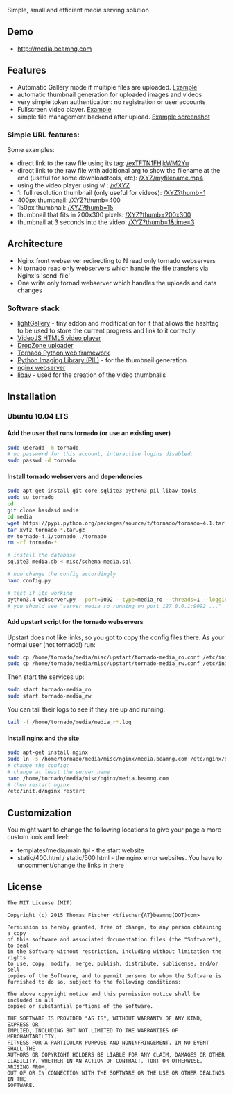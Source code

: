 Simple, small and efficient media serving solution

## Demo
 * http://media.beamng.com

## Features
 * Automatic Gallery mode if multiple files are uploaded. [Example](http://media.beamng.com/IuhbLdmRnB4uPWRxjk5URm2JnkBPdnZc)
 * automatic thumbnail generation for uploaded images and videos
 * very simple token authentication: no registration or user accounts
 * Fullscreen video player. [Example](http://media.beamng.com/v/exTFTN1FHjkWM2Yu)
 * simple file management backend after upload. [Example screenshot](http://media.beamng.com/8yOFsKia3y7SQbz8)

### Simple URL features:
Some examples:

 * direct link to the raw file using its tag: [/exTFTN1FHjkWM2Yu](http://media.beamng.com/exTFTN1FHjkWM2Yu)
 * direct link to the raw file with additional arg to show the filename at the end (useful for some downloadtools, etc): [/XYZ/myfilename.mp4](http://media.beamng.com/exTFTN1FHjkWM2Yu/myfilename.mp4)
 * using the video player using v/ : [/v/XYZ](http://media.beamng.com/v/exTFTN1FHjkWM2Yu)
 * 1: full resolution thumbnail (only useful for videos): [/XYZ?thumb=1](http://media.beamng.com/exTFTN1FHjkWM2Yu?thumb=1)
 * 400px thumbnail: [/XYZ?thumb=400](http://media.beamng.com/exTFTN1FHjkWM2Yu?thumb400)
 * 150px thumbnail: [/XYZ?thumb=15](http://media.beamng.com/exTFTN1FHjkWM2Yu?thumb=150)
 * thumbnail that fits in 200x300 pixels: [/XYZ?thumb=200x300](http://media.beamng.com/exTFTN1FHjkWM2Yu?thumb=200x300)
 * thumbnail at 3 seconds into the video: [/XYZ?thumb=1&time=3](http://media.beamng.com/exTFTN1FHjkWM2Yu?thumb=1&time=3)

## Architecture

- Nginx front webserver redirecting to N read only tornado webservers
- N tornado read only webservers which handle the file transfers via Nginx's 'send-file'
- One write only tornad webserver which handles the uploads and data changes

### Software stack

 * [lightGallery](http://sachinchoolur.github.io/lightGallery) - tiny addon and modification for it that allows the hashtag to be used to store the current progress and link to it correctly
 * [VideoJS HTML5 video player](http://www.videojs.com/)
 * [DropZone uploader](http://www.dropzonejs.com/)
 * [Tornado Python web framework](http://www.tornadoweb.org/en/stable/)
 * [Python Imaging Library (PIL)](http://en.wikipedia.org/wiki/Python_Imaging_Library) - for the thumbnail generation
 * [nginx webserver](http://nginx.org/)
 * [libav](https://libav.org/) - used for the creation of the video thumbnails

## Installation

### Ubuntu 10.04 LTS

#### Add the user that runs tornado (or use an existing user)

```bash
sudo useradd -m tornado
# no password for this account, interactive logins disabled:
sudo passwd -d tornado
```

#### Install tornado webservers and dependencies

```bash
sudo apt-get install git-core sqlite3 python3-pil libav-tools
sudo su tornado
cd
git clone hasdasd media
cd media
wget https://pypi.python.org/packages/source/t/tornado/tornado-4.1.tar.gz
tar xvfz tornado-*.tar.gz
mv tornado-4.1/tornado ./tornado
rm -rf tornado-*

# install the database
sqlite3 media.db < misc/schema-media.sql

# now change the config accordingly
nano config.py

# test if its working
python3.4 webserver.py --port=9092 --type=media_ro --threads=1 --logging=info
# you should see "server media_ro running on port 127.0.0.1:9092 ..."
```

#### Add upstart script for the tornado webservers

Upstart does not like links, so you got to copy the config files there. As your normal user (not tornado!) run:

```bash
sudo cp /home/tornado/media/misc/upstart/tornado-media_ro.conf /etc/init/
sudo cp /home/tornado/media/misc/upstart/tornado-media_rw.conf /etc/init/
```

Then start the services up:

```bash
sudo start tornado-media_ro
sudo start tornado-media_rw
```

You can tail their logs to see if  they are up and running:

```bash
tail -f /home/tornado/media/media_r*.log
```

#### Install nginx and the site

```bash
sudo apt-get install nginx
sudo ln -s /home/tornado/media/misc/nginx/media.beamng.com /etc/nginx/sites-enabled/
# change the config:
# change at least the server_name
nano /home/tornado/media/misc/nginx/media.beamng.com
# then restart nginx
/etc/init.d/nginx restart
```


## Customization

You might want to change the following locations to give your page a more custom look and feel:

 * templates/media/main.tpl - the start website
 * static/400.html / static/500.html - the nginx error websites. You have to uncomment/change the links in there


## License

~~~
The MIT License (MIT)

Copyright (c) 2015 Thomas Fischer <tfischer{AT}beamng(DOT)com>

Permission is hereby granted, free of charge, to any person obtaining a copy
of this software and associated documentation files (the "Software"), to deal
in the Software without restriction, including without limitation the rights
to use, copy, modify, merge, publish, distribute, sublicense, and/or sell
copies of the Software, and to permit persons to whom the Software is
furnished to do so, subject to the following conditions:

The above copyright notice and this permission notice shall be included in all
copies or substantial portions of the Software.

THE SOFTWARE IS PROVIDED "AS IS", WITHOUT WARRANTY OF ANY KIND, EXPRESS OR
IMPLIED, INCLUDING BUT NOT LIMITED TO THE WARRANTIES OF MERCHANTABILITY,
FITNESS FOR A PARTICULAR PURPOSE AND NONINFRINGEMENT. IN NO EVENT SHALL THE
AUTHORS OR COPYRIGHT HOLDERS BE LIABLE FOR ANY CLAIM, DAMAGES OR OTHER
LIABILITY, WHETHER IN AN ACTION OF CONTRACT, TORT OR OTHERWISE, ARISING FROM,
OUT OF OR IN CONNECTION WITH THE SOFTWARE OR THE USE OR OTHER DEALINGS IN THE
SOFTWARE.
~~~
